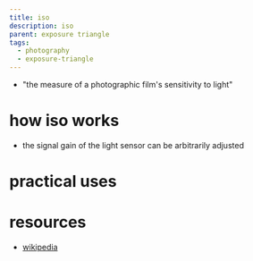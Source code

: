 ```yaml
---
title: iso
description: iso
parent: exposure triangle
tags:
  - photography
  - exposure-triangle
---
```

- "the measure of a photographic film's sensitivity to light"
# how iso works
- the signal gain of the light sensor can be arbitrarily adjusted
# practical uses
# resources
- [wikipedia](https://en.wikipedia.org/wiki/Film_speed#Digital)